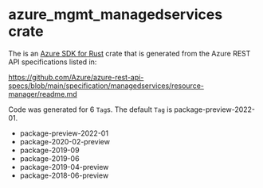 # azure_mgmt_managedservices crate

The is an [Azure SDK for Rust](https://github.com/Azure/azure-sdk-for-rust) crate that is generated from the Azure REST API specifications listed in:

https://github.com/Azure/azure-rest-api-specs/blob/main/specification/managedservices/resource-manager/readme.md

Code was generated for 6 `Tag`s. The default `Tag` is package-preview-2022-01.


- package-preview-2022-01
- package-2020-02-preview
- package-2019-09
- package-2019-06
- package-2019-04-preview
- package-2018-06-preview